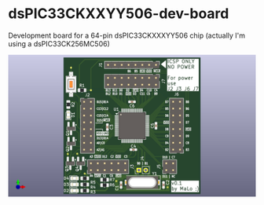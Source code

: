 # dsPIC33CKXXYY506-dev-board
Development board for a 64-pin dsPIC33CKXXXYY506 chip (actually I'm using a dsPIC33CK256MC506)

![3D View](doc/dsPIC33CK256MC506_DevBoard.png)